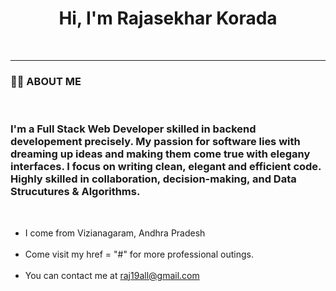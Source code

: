 <h1 style="text-align: center;">Hi, I'm Rajasekhar Korada</h1>
<br>
<hr>

<h3>👨‍💻 ABOUT ME </h3>
<br>
<h3>I'm a Full Stack Web Developer skilled in backend developement precisely. My passion for software lies with dreaming up ideas and making them come true with elegany interfaces. I focus on writing clean, elegant and efficient code. Highly skilled in collaboration, decision-making, and Data Strucutures & Algorithms. </h3>

<br>

<ul>
    <li>I come from Vizianagaram, Andhra Pradesh</li> <br>
    <li>Come visit my <a>href = "#"</a> for more professional outings.</li> <br>
    <li> You can contact me at <a href = "mailto:raj19all@gmail.com">raj19all@gmail.com</a></li> 
</ul>
<br>

